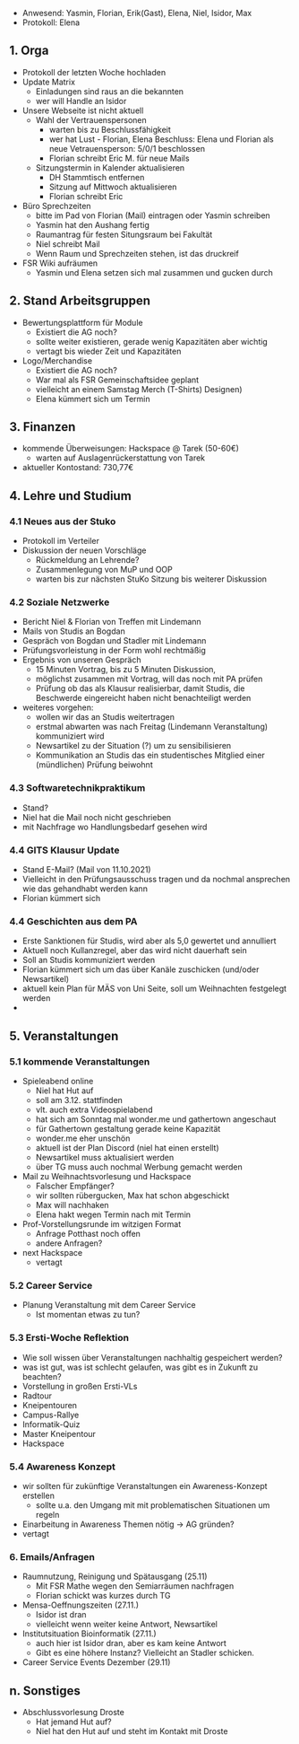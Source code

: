---
---

- Anwesend: Yasmin, Florian, Erik(Gast), Elena, Niel, Isidor, Max
- Protokoll: Elena

## 1. Orga

- Protokoll der letzten Woche hochladen
- Update Matrix
  - Einladungen sind raus an die bekannten
  - wer will Handle an Isidor
- Unsere Webseite ist nicht aktuell
  - Wahl der Vertrauenspersonen
    - warten bis zu Beschlussfähigkeit
    - wer hat Lust - Florian, Elena
      Beschluss: Elena und Florian als neue Vetrauensperson:
      5/0/1 beschlossen
    - Florian schreibt Eric M. für neue Mails
  - Sitzungstermin in Kalender aktualisieren
    - DH Stammtisch entfernen
    - Sitzung auf Mittwoch aktualisieren
    - Florian schreibt Eric
- Büro Sprechzeiten
  - bitte im Pad von Florian (Mail) eintragen oder Yasmin schreiben
  - Yasmin hat den Aushang fertig
  - Raumantrag für festen Situngsraum bei Fakultät
  - Niel schreibt Mail
  - Wenn Raum und Sprechzeiten stehen, ist das druckreif
- FSR Wiki aufräumen
  - Yasmin und Elena setzen sich mal zusammen und gucken durch

## 2. Stand Arbeitsgruppen

- Bewertungsplattform für Module
  - Existiert die AG noch?
  - sollte weiter existieren, gerade wenig Kapazitäten aber wichtig
  - vertagt bis wieder Zeit und Kapazitäten
- Logo/Merchandise
  - Existiert die AG noch?
  - War mal als FSR Gemeinschaftsidee geplant
  - vielleicht an einem Samstag Merch (T-Shirts) Designen)
  - Elena kümmert sich um Termin

## 3. Finanzen

- kommende Überweisungen: Hackspace @ Tarek (50-60€)
  - warten auf Auslagenrückerstattung von Tarek
- aktueller Kontostand: 730,77€

## 4. Lehre und Studium

### 4.1 Neues aus der Stuko

- Protokoll im Verteiler
- Diskussion der neuen Vorschläge
  - Rückmeldung an Lehrende?
  - Zusammenlegung von MuP und OOP
  - warten bis zur nächsten StuKo Sitzung bis weiterer Diskussion

### 4.2 Soziale Netzwerke

- Bericht Niel & Florian von Treffen mit Lindemann
- Mails von Studis an Bogdan
- Gespräch von Bogdan und Stadler mit Lindemann
- Prüfungsvorleistung in der Form wohl rechtmäßig
- Ergebnis von unseren Gespräch
  - 15 Minuten Vortrag, bis zu 5 Minuten Diskussion,
  - möglichst zusammen mit Vortrag, will das noch mit PA prüfen
  - Prüfung ob das als Klausur realisierbar, damit Studis, die Beschwerde eingereicht haben nicht benachteiligt werden
- weiteres vorgehen:
  - wollen wir das an Studis weitertragen
  - erstmal abwarten was nach Freitag (Lindemann Veranstaltung) kommuniziert wird
  - Newsartikel zu der Situation (?) um zu sensibilisieren
  - Kommunikation an Studis das ein studentisches Mitglied einer (mündlichen) Prüfung beiwohnt

### 4.3 Softwaretechnikpraktikum

- Stand?
- Niel hat die Mail noch nicht geschrieben
- mit Nachfrage wo Handlungsbedarf gesehen wird

### 4.4 GITS Klausur Update

- Stand E-Mail? (Mail von 11.10.2021)
- Vielleicht in den Prüfungsausschuss tragen und da nochmal ansprechen wie das gehandhabt werden kann
- Florian kümmert sich

### 4.4 Geschichten aus dem PA

- Erste Sanktionen für Studis, wird aber als 5,0 gewertet und annulliert
- Aktuell noch Kullanzregel, aber das wird nicht dauerhaft sein
- Soll an Studis kommuniziert werden
- Florian kümmert sich um das über Kanäle zuschicken (und/oder Newsartikel)
- aktuell kein Plan für MÄS von Uni Seite, soll um Weihnachten festgelegt werden
-

## 5. Veranstaltungen

### 5.1 kommende Veranstaltungen

- Spieleabend online
  - Niel hat Hut auf
  - soll am 3.12. stattfinden
  - vlt. auch extra Videospielabend
  - hat sich am Sonntag mal wonder.me und gathertown angeschaut
  - für Gathertown gestaltung gerade keine Kapazität
  - wonder.me eher unschön
  - aktuell ist der Plan Discord (niel hat einen erstellt)
  - Newsartikel muss aktualisiert werden
  - über TG muss auch nochmal Werbung gemacht werden
- Mail zu Weihnachtsvorlesung und Hackspace
  - Falscher Empfänger?
  - wir sollten rübergucken, Max hat schon abgeschickt
  - Max will nachhaken
  - Elena hakt wegen Termin nach mit Termin
- Prof-Vorstellungsrunde im witzigen Format
  - Anfrage Potthast noch offen
  - andere Anfragen?
- next Hackspace
  - vertagt

### 5.2 Career Service

- Planung Veranstaltung mit dem Career Service
  - Ist momentan etwas zu tun?

### 5.3 Ersti-Woche Reflektion

- Wie soll wissen über Veranstaltungen nachhaltig gespeichert werden?
- was ist gut, was ist schlecht gelaufen, was gibt es in Zukunft zu beachten?
- Vorstellung in großen Ersti-VLs
- Radtour
- Kneipentouren
- Campus-Rallye
- Informatik-Quiz
- Master Kneipentour
- Hackspace

### 5.4 Awareness Konzept

- wir sollten für zukünftige Veranstaltungen ein Awareness-Konzept erstellen
  - sollte u.a. den Umgang mit mit problematischen Situationen um regeln
- Einarbeitung in Awareness Themen nötig -> AG gründen?
- vertagt

### 6. Emails/Anfragen

- Raumnutzung, Reinigung und Spätausgang (25.11)
  - Mit FSR Mathe wegen den Semiarräumen nachfragen
  - Florian schickt was kurzes durch TG
- Mensa-Oeffnungszeiten (27.11.)
  - Isidor ist dran
  - vielleicht wenn weiter keine Antwort, Newsartikel
- Institutsituation Bioinformatik (27.11.)
  - auch hier ist Isidor dran, aber es kam keine Antwort
  - Gibt es eine höhere Instanz? Vielleicht an Stadler schicken.
- Career Service Events Dezember (29.11)

## n. Sonstiges

- Abschlussvorlesung Droste
  - Hat jemand Hut auf?
  - Niel hat den Hut auf und steht im Kontakt mit Droste
